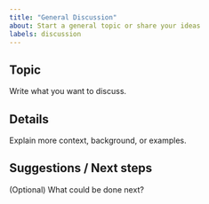 ```yaml
---
title: "General Discussion"
about: Start a general topic or share your ideas
labels: discussion
---
```


## Topic
Write what you want to discuss.

## Details
Explain more context, background, or examples.

## Suggestions / Next steps
(Optional) What could be done next?
